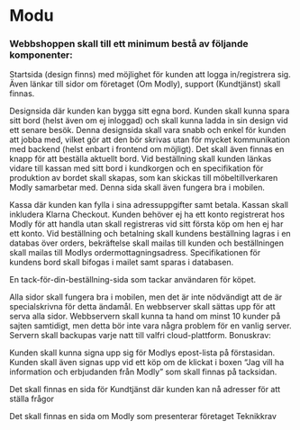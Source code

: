 # Modu

<h3> Webbshoppen skall till ett minimum bestå av följande komponenter: </h3>

Startsida (design finns) med möjlighet för kunden att logga
in/registrera sig. Även länkar till sidor om företaget (Om Modly),
support (Kundtjänst) skall finnas.

Designsida där kunden kan bygga sitt egna bord. Kunden skall kunna
spara sitt bord (helst även om ej inloggad) och skall kunna ladda in
sin design vid ett senare besök. Denna designsida skall vara snabb och
enkel för kunden att jobba med, vilket gör att den bör skrivas utan
för mycket kommunikation med backend (helst enbart i frontend om
möjligt). Det skall även finnas en knapp för att beställa aktuellt
bord. Vid beställning skall kunden länkas vidare till kassan med sitt
bord i kundkorgen och en specifikation för produktion av bordet skall
skapas, som kan skickas till möbeltillverkaren Modly samarbetar med.
Denna sida skall även fungera bra i mobilen.

Kassa där kunden kan fylla i sina adressuppgifter samt betala. Kassan
skall inkludera Klarna Checkout. Kunden behöver ej ha ett konto
registrerat hos Modly för att handla utan skall registreras vid sitt
första köp om hen ej har ett konto. Vid beställning och betalning
skall kundens beställning lagras i en databas över orders,
bekräftelse skall mailas till kunden och beställningen skall mailas
till Modlys ordermottagningsadress. Specifikationen för kundens bord
skall bifogas i mailet samt sparas i databasen.

En tack-för-din-beställning-sida som tackar användaren för köpet.

Alla sidor skall fungera bra i mobilen, men det är inte nödvändigt
att de är specialskrivna för detta ändamål.
En webbserver skall sättas upp för att serva alla sidor. Webbservern
skall kunna ta hand om minst 10 kunder på sajten samtidigt, men detta
bör inte vara några problem för en vanlig server. Servern skall
backupas varje natt till valfri cloud-plattform.
Bonuskrav:

Kunden skall kunna signa upp sig för Modlys epost-lista på
förstasidan. Kunden skall även signas upp vid ett köp om de klickat i
boxen “Jag vill ha information och erbjudanden från Modly” som
skall finnas på tacksidan.

Det skall finnas en sida för Kundtjänst där kunden kan nå adresser
för att ställa frågor

Det skall finnas en sida om Modly som presenterar företaget
Teknikkrav
